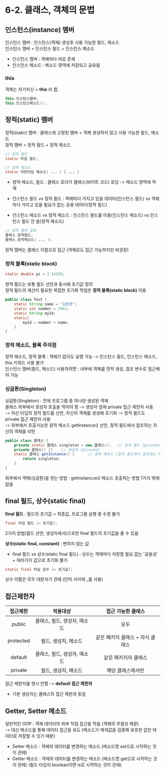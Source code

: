 # 6-2. 클래스, 객체의 문법

## 인스턴스(instance) 멤버

인스턴스 맴버 : 인스턴스(객체) 생성후 사용 가능한 필드, 메소드  
인스턴스 맴버 = 인스턴스 필드 + 인스턴스 메소드  

- 인스턴스 맴버 : 객체마다 따로 존재  
- 인스턴스 메소드 : 메소드 영역에 저장되고 공유됨

### this

객체는 자기자신 = **this** 라 함.  
```java
this.인스턴스맴버;
this.인스턴스메소드();
```

## 정적(static) 멤버

정적(static) 멤버 : 클래스에 고정된 멤버 = 객체 생성하지 않고 사용 가능한 필드, 메소드  
정적 멤버 = 정적 필드 + 정적 메소드
```java
// 정적 필드
static 타입 필드;

// 정적 메소드
static 리턴타입 메소드( ... ) { ... }
```
- 정적 메소드, 필드 : 클래스 로더가 클래스(바이트 코드) 로딩 -> 메소드 영역에 적재

- 인스턴스 필드 vs 정적 필드 : 객체마다 가지고 있을 데이터(인스턴스 필드) vs 객체마다 가지고 있을 필요가 없는 공용 데이터(정적 필드)
- 인스턴스 메소드 vs 정적 메소드 : 인스턴스 필드를 이용(인스턴스 메소드) vs 인스턴스 필드 안 씀(정적 메소드)

```java
// 정적 멤버 참조
클래스.정적필드;
클래스.정적메소드( ... );
```
정적 멤버는 클래스 이름으로 접근 (객체로도 접근 가능하지만 비권장)


### 정적 블록(static block)
```java
static double pi = 3.14159;
```
정적 필드는 보통 필드 선언과 동시에 초기값 정의  
정적 필드의 계산이 필요한 복잡한 초기화 작업은 **정적 블록(static block)** 이용  

```java
public class Test {
    static String name = "김동현";
    static int number = 2403;
    static String myId;
    static{
        myId = number + name;
    }
}
```

### 정적 메소드, 블록 주의점

정적 메소드, 정적 블록 : 객체가 없이도 실행 가능 -> 인스턴스 필드, 인스턴스 메소드, this 키워드 사용 불가  
인스턴스 맴버(필드, 메소드) 사용하려면 : 내부에 객체를 먼저 생성, 참조 변수로 접근해야 가능

### 싱글톤(Singleton)

싱글톤(Singleton) : 전체 프로그램 중 하나만 생성된 객체  
클래스 외부에서 생성자 호출을 막아야 함 -> 생성자 앞에 private 접근 제한자 사용   
-> 자신 타입의 정적 필드를 선언, 자신의 객체를 생성해 초기화 -> 정적 필드도 private 접근 제한자 사용  
-> 외부에서 호출가능한 정적 메소드 getInstance() 선언, 정적 필드에서 참조하는 자신의 객체를 리턴

```java
public class 클래스 {
    private static 클래스 singleton = new 클래스();   // 정적 필드 (private)
    private 클래스() {}    // 생성자 (private)
    static 클래스 getInstance() {      // 정적 메소드 (정적 필드에서 참조하는 자신의 객체 반환)
        return singleton;
    }
}
```
외부에서 객체(싱글톤)을 얻는 방법 : getInstancce() 메소드 호출하는 방법 1가지 밖에 없음


## final 필드, 상수(static final)

**final 필드** : 필드의 초기값 = 최종값, 프로그램 실행 중 수정 불가
```java
final 타입 필드 [= 초기값];
```
2가지 방법(필드 선언, 생성자에서)으로만 final 필드의 초기값을 줄 수 있음  
 
**상수(static final, constant)** : 변하지 않는 값

- final 필드 vs 상수(static final 필드) : 상수는 객체마다 저장할 필요 없는 '공용성' + 여러가지 값으로 초기화 불가
```java
static final 타입 상수 [= 초기값];
```
상수 이름은 모두 대문자가 관례 (단어 사이에 \_를 사용)  

## 접근제한자 

접근제한|적용대상|접근 가능한 클래스
:---:|:---:|:---:
public|클래스, 필드, 생성자, 메소드|모두
protected|필드, 생성자, 메소드|같은 페키지 클래스 + 자식 클래스
default|클래스, 필드, 생성자, 메소드|같은 패키지의 클래스
private|필드, 생성자, 메소드|해당 클래스에서만

접근 제한자를 명시 안함 -> **default 접근 제한자**

- 기본 생성자는 클래스의 접근 제한과 동일


## Getter, Setter 메소드

일반적인 OOP : 객체 데이터의 외부 직접 접근을 막음 (객체의 무결성 때문)  
-> 대신 메소드를 통해 데이터 접근을 유도 (메소드가 매개값을 검증해 유호한 값만 데이터로 저장할 수 있기 때문)

- Setter 메소드 : 객체의 데이터를 변경하는 메소드 (메소드명 set으로 시작하는 것이 관례)
- Getter 메소드 : 객체의 데이터를 변경하는 메소드 (메소드명 get으로 시작하는 것이 관례) (필드 타입이 boolean이면 is로 시작하는 것이 관례)
